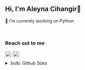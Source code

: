 ## Hi, I'm Aleyna Cihangir👋

🔭 I’m currently working on Python 

<br />

### Reach out to me 

[<img width="22" src="https://unpkg.com/simple-icons@v6/icons/gmail.svg" align="left" />][gmail] 
[<img width="22" src="https://unpkg.com/simple-icons@v6/icons/linkedin.svg" align="left" />][linkedin]

[linkedin]: https://www.linkedin.com/in/aleynacihangir
[gmail]: aleynaacihangir@gmail.com
<br />
<details>
  <summary>:bulb: Github Stats </summary>
  <img src ="[![Top Langs](https://github-readme-stats.vercel.app/api/top-langs/?username=aleyna-cihangir&layout=compact)]"  >


</details>


